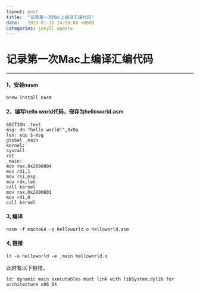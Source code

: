 ```yaml
---
layout: post
title:  "记录第一次Mac上编译汇编代码"
date:   2020-01-16 14:00:00 +0800
categories: jekyll update
---
```



# 记录第一次Mac上编译汇编代码

---




#### 1，安装nasm

```
brew install nasm
```

#### 2，编写hello world代码，保存为helloworld.asm

```
SECTION .text
msg: db "hello world!",0x0a
len: equ $-msg
global _main
kernel:
syscall
ret
_main:
mov rax,0x2000004
mov rdi,1
mov rsi,msg
mov rdx,len
call kernel
mov rax,0x2000001
mov rdi,0
call kernel
```

#### 3, 编译

```
nasm -f macho64 -o helloworld.o helloworld.asm
```

#### 4, 链接

```
ld -o helloworld -e _main helloworld.o
```

此时有以下报错，

```
ld: dynamic main executables must link with libSystem.dylib for architecture x86_64
```
